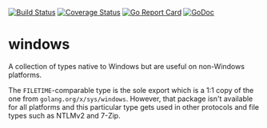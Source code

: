 [![Build Status](https://travis-ci.com/bodgit/windows.svg?branch=master)](https://travis-ci.com/bodgit/windows)
[![Coverage Status](https://coveralls.io/repos/github/bodgit/windows/badge.svg?branch=master)](https://coveralls.io/github/bodgit/windows?branch=master)
[![Go Report Card](https://goreportcard.com/badge/github.com/bodgit/windows)](https://goreportcard.com/report/github.com/bodgit/windows)
[![GoDoc](https://godoc.org/github.com/bodgit/windows?status.svg)](https://godoc.org/github.com/bodgit/windows)

windows
=======

A collection of types native to Windows but are useful on non-Windows platforms.

The `FILETIME`-comparable type is the sole export which is a 1:1 copy of the one from `golang.org/x/sys/windows`. However, that package isn't available for all platforms and this particular type gets used in other protocols and file types such as NTLMv2 and 7-Zip.
